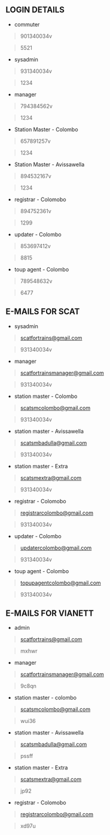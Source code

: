 ## LOGIN DETAILS

* commuter

> 901340034v

> 5521

* sysadmin

> 931340034v

> 1234

* manager

> 794384562v

> 1234

* Station Master - Colombo

> 657891257v

> 1234

* Station Master - Avissawella

> 894532167v

> 1234

* registrar - Colomobo

> 894752361v

> 1299

* updater - Colombo

> 853697412v

> 8815

* toup agent - Colombo

> 789548632v

> 6477


## E-MAILS FOR SCAT

* sysadmin

> scatfortrains@gmail.com

> 931340034v

* manager 

> scatfortrainsmanager@gmail.com

> 931340034v

* station master - Colombo

> scatsmcolombo@gmail.com

> 931340034v

* station master - Avissawella

> scatsmbadulla@gmail.com

> 931340034v

* station master - Extra

> scatsmextra@gmail.com

> 931340034v

* registrar - Colomobo

> registrarcolombo@gmail.com

> 931340034v

* updater - Colombo

> updatercolombo@gmail.com

> 931340034v

* toup agent - Colombo

> topupagentcolombo@gmail.com

> 931340034v


## E-MAILS FOR VIANETT

* admin

> scatfortrains@gmail.com

> mxhwr

* manager

> scatfortrainsmanager@gmail.com

> 9c8qn

* station master - colombo

> scatsmcolombo@gmail.com

> wui36

* station master - Avissawella

> scatsmbadulla@gmail.com

> pssff

* station master - Extra

> scatsmextra@gmail.com

> jp92

* registrar - Colomobo

> registrarcolombo@gmail.com

> xd97u
